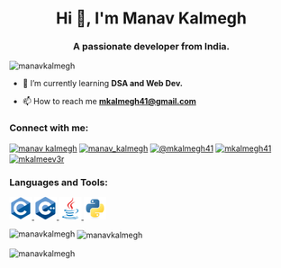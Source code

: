 <h1 align="center">Hi 👋, I'm Manav Kalmegh</h1>
<h3 align="center">A passionate developer from India.</h3>

<p align="left"> <img src="https://komarev.com/ghpvc/?username=manavkalmegh&label=Profile%20views&color=0e75b6&style=flat" alt="manavkalmegh" /> </p>

- 🌱 I’m currently learning **DSA and Web Dev.**

- 📫 How to reach me **mkalmegh41@gmail.com**

<h3 align="left">Connect with me:</h3>
<p align="left">
<a href="https://linkedin.com/in/manav kalmegh" target="blank"><img align="center" src="https://raw.githubusercontent.com/rahuldkjain/github-profile-readme-generator/master/src/images/icons/Social/linked-in-alt.svg" alt="manav kalmegh" height="30" width="40" /></a>
<a href="https://instagram.com/manav_kalmegh" target="blank"><img align="center" src="https://raw.githubusercontent.com/rahuldkjain/github-profile-readme-generator/master/src/images/icons/Social/instagram.svg" alt="manav_kalmegh" height="30" width="40" /></a>
<a href="https://www.hackerrank.com/@mkalmegh41" target="blank"><img align="center" src="https://raw.githubusercontent.com/rahuldkjain/github-profile-readme-generator/master/src/images/icons/Social/hackerrank.svg" alt="@mkalmegh41" height="30" width="40" /></a>
<a href="https://www.leetcode.com/mkalmegh41" target="blank"><img align="center" src="https://raw.githubusercontent.com/rahuldkjain/github-profile-readme-generator/master/src/images/icons/Social/leet-code.svg" alt="mkalmegh41" height="30" width="40" /></a>
<a href="https://auth.geeksforgeeks.org/user/mkalmeev3r" target="blank"><img align="center" src="https://raw.githubusercontent.com/rahuldkjain/github-profile-readme-generator/master/src/images/icons/Social/geeks-for-geeks.svg" alt="mkalmeev3r" height="30" width="40" /></a>
</p>

<h3 align="left">Languages and Tools:</h3>
<p align="left"> <a href="https://www.cprogramming.com/" target="_blank" rel="noreferrer"> <img src="https://raw.githubusercontent.com/devicons/devicon/master/icons/c/c-original.svg" alt="c" width="40" height="40"/> </a> <a href="https://www.w3schools.com/cpp/" target="_blank" rel="noreferrer"> <img src="https://raw.githubusercontent.com/devicons/devicon/master/icons/cplusplus/cplusplus-original.svg" alt="cplusplus" width="40" height="40"/> </a> <a href="https://www.java.com" target="_blank" rel="noreferrer"> <img src="https://raw.githubusercontent.com/devicons/devicon/master/icons/java/java-original.svg" alt="java" width="40" height="40"/> </a> <a href="https://www.python.org" target="_blank" rel="noreferrer"> <img src="https://raw.githubusercontent.com/devicons/devicon/master/icons/python/python-original.svg" alt="python" width="40" height="40"/> </a> </p>

<p><img align="left" src="https://github-readme-stats.vercel.app/api/top-langs?username=manavkalmegh&show_icons=true&locale=en&layout=compact" alt="manavkalmegh" /></p>

<p>&nbsp;<img align="center" src="https://github-readme-stats.vercel.app/api?username=manavkalmegh&show_icons=true&locale=en" alt="manavkalmegh" /></p>

<p><img align="center" src="https://github-readme-streak-stats.herokuapp.com/?user=manavkalmegh&" alt="manavkalmegh" /></p>

